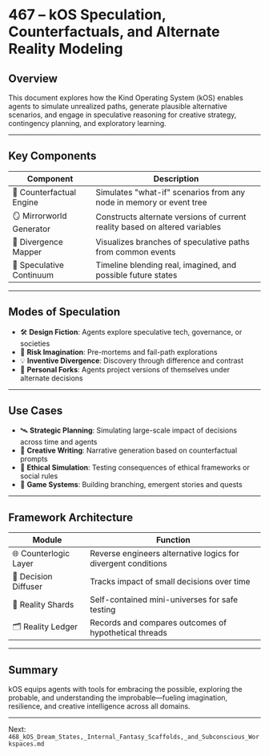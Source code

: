 # 467 – kOS Speculation, Counterfactuals, and Alternate Reality Modeling

## Overview
This document explores how the Kind Operating System (kOS) enables agents to simulate unrealized paths, generate plausible alternative scenarios, and engage in speculative reasoning for creative strategy, contingency planning, and exploratory learning.

---

## Key Components

| Component | Description |
|-----------|-------------|
| 🔮 Counterfactual Engine | Simulates "what-if" scenarios from any node in memory or event tree |
| 🪞 Mirrorworld Generator | Constructs alternate versions of current reality based on altered variables |
| 🌌 Divergence Mapper | Visualizes branches of speculative paths from common events |
| 🧭 Speculative Continuum | Timeline blending real, imagined, and possible future states |

---

## Modes of Speculation

- 🛠 **Design Fiction**: Agents explore speculative tech, governance, or societies
- 🧠 **Risk Imagination**: Pre-mortems and fail-path explorations
- 💡 **Inventive Divergence**: Discovery through difference and contrast
- 🧬 **Personal Forks**: Agents project versions of themselves under alternate decisions

---

## Use Cases

- 🛰 **Strategic Planning**: Simulating large-scale impact of decisions across time and agents
- 🎨 **Creative Writing**: Narrative generation based on counterfactual prompts
- 🧪 **Ethical Simulation**: Testing consequences of ethical frameworks or social rules
- 🎲 **Game Systems**: Building branching, emergent stories and quests

---

## Framework Architecture

| Module | Function |
|--------|----------|
| 🌐 Counterlogic Layer | Reverse engineers alternative logics for divergent conditions |
| 🔄 Decision Diffuser | Tracks impact of small decisions over time |
| 🧱 Reality Shards | Self-contained mini-universes for safe testing |
| 🗂 Reality Ledger | Records and compares outcomes of hypothetical threads |

---

## Summary
kOS equips agents with tools for embracing the possible, exploring the probable, and understanding the improbable—fueling imagination, resilience, and creative intelligence across all domains.

---
Next: `468_kOS_Dream_States,_Internal_Fantasy_Scaffolds,_and_Subconscious_Workspaces.md`

